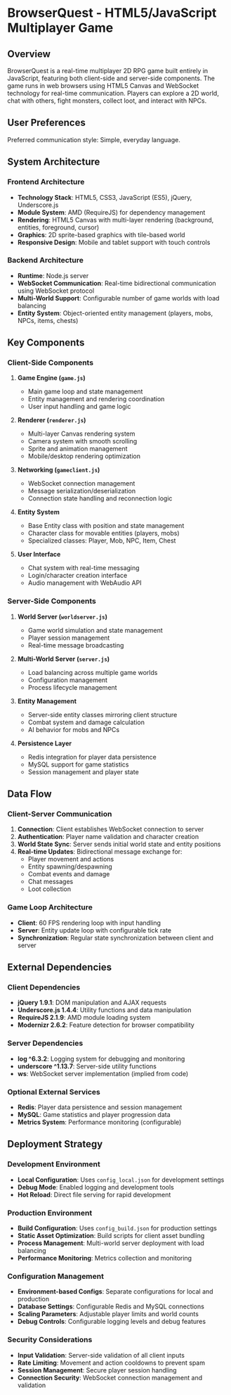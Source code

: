 # BrowserQuest - HTML5/JavaScript Multiplayer Game

## Overview

BrowserQuest is a real-time multiplayer 2D RPG game built entirely in JavaScript, featuring both client-side and server-side components. The game runs in web browsers using HTML5 Canvas and WebSocket technology for real-time communication. Players can explore a 2D world, chat with others, fight monsters, collect loot, and interact with NPCs.

## User Preferences

Preferred communication style: Simple, everyday language.

## System Architecture

### Frontend Architecture
- **Technology Stack**: HTML5, CSS3, JavaScript (ES5), jQuery, Underscore.js
- **Module System**: AMD (RequireJS) for dependency management
- **Rendering**: HTML5 Canvas with multi-layer rendering (background, entities, foreground, cursor)
- **Graphics**: 2D sprite-based graphics with tile-based world
- **Responsive Design**: Mobile and tablet support with touch controls

### Backend Architecture
- **Runtime**: Node.js server
- **WebSocket Communication**: Real-time bidirectional communication using WebSocket protocol
- **Multi-World Support**: Configurable number of game worlds with load balancing
- **Entity System**: Object-oriented entity management (players, mobs, NPCs, items, chests)

## Key Components

### Client-Side Components

1. **Game Engine (`game.js`)**
   - Main game loop and state management
   - Entity management and rendering coordination
   - User input handling and game logic

2. **Renderer (`renderer.js`)**
   - Multi-layer Canvas rendering system
   - Camera system with smooth scrolling
   - Sprite and animation management
   - Mobile/desktop rendering optimization

3. **Networking (`gameclient.js`)**
   - WebSocket connection management
   - Message serialization/deserialization
   - Connection state handling and reconnection logic

4. **Entity System**
   - Base Entity class with position and state management
   - Character class for movable entities (players, mobs)
   - Specialized classes: Player, Mob, NPC, Item, Chest

5. **User Interface**
   - Chat system with real-time messaging
   - Login/character creation interface
   - Audio management with WebAudio API

### Server-Side Components

1. **World Server (`worldserver.js`)**
   - Game world simulation and state management
   - Player session management
   - Real-time message broadcasting

2. **Multi-World Server (`server.js`)**
   - Load balancing across multiple game worlds
   - Configuration management
   - Process lifecycle management

3. **Entity Management**
   - Server-side entity classes mirroring client structure
   - Combat system and damage calculation
   - AI behavior for mobs and NPCs

4. **Persistence Layer**
   - Redis integration for player data persistence
   - MySQL support for game statistics
   - Session management and player state

## Data Flow

### Client-Server Communication
1. **Connection**: Client establishes WebSocket connection to server
2. **Authentication**: Player name validation and character creation
3. **World State Sync**: Server sends initial world state and entity positions
4. **Real-time Updates**: Bidirectional message exchange for:
   - Player movement and actions
   - Entity spawning/despawning
   - Combat events and damage
   - Chat messages
   - Loot collection

### Game Loop Architecture
- **Client**: 60 FPS rendering loop with input handling
- **Server**: Entity update loop with configurable tick rate
- **Synchronization**: Regular state synchronization between client and server

## External Dependencies

### Client Dependencies
- **jQuery 1.9.1**: DOM manipulation and AJAX requests
- **Underscore.js 1.4.4**: Utility functions and data manipulation
- **RequireJS 2.1.9**: AMD module loading system
- **Modernizr 2.6.2**: Feature detection for browser compatibility

### Server Dependencies
- **log ^6.3.2**: Logging system for debugging and monitoring
- **underscore ^1.13.7**: Server-side utility functions
- **ws**: WebSocket server implementation (implied from code)

### Optional External Services
- **Redis**: Player data persistence and session management
- **MySQL**: Game statistics and player progression data
- **Metrics System**: Performance monitoring (configurable)

## Deployment Strategy

### Development Environment
- **Local Configuration**: Uses `config_local.json` for development settings
- **Debug Mode**: Enabled logging and development tools
- **Hot Reload**: Direct file serving for rapid development

### Production Environment
- **Build Configuration**: Uses `config_build.json` for production settings
- **Static Asset Optimization**: Build scripts for client asset bundling
- **Process Management**: Multi-world server deployment with load balancing
- **Performance Monitoring**: Metrics collection and monitoring

### Configuration Management
- **Environment-based Configs**: Separate configurations for local and production
- **Database Settings**: Configurable Redis and MySQL connections
- **Scaling Parameters**: Adjustable player limits and world counts
- **Debug Controls**: Configurable logging levels and debug features

### Security Considerations
- **Input Validation**: Server-side validation of all client inputs
- **Rate Limiting**: Movement and action cooldowns to prevent spam
- **Session Management**: Secure player session handling
- **Connection Security**: WebSocket connection management and validation